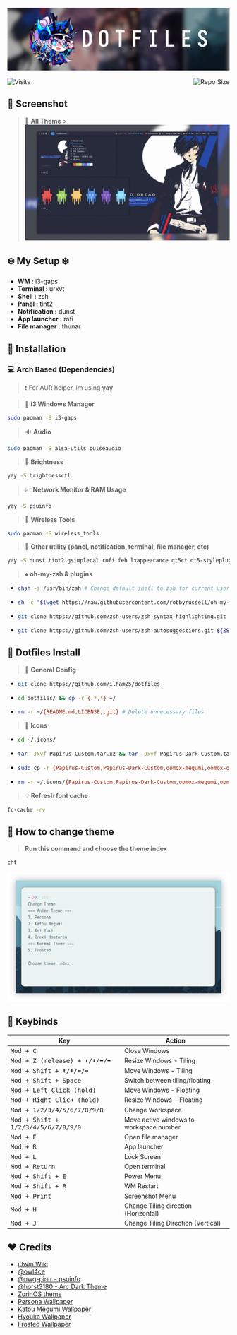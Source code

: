 ![SS](/Other/df.png)

<img alt="Visits" src="https://badges.pufler.dev/visits/ilham25/dotfiles?style=flat-square&label=&color=success&logo=GitHub&logoColor=white&labelColor=373e4d"/>
<img alt="Repo Size" align="right" src="https://github-size-badge.herokuapp.com/ilham25/dotfiles.svg"/>

## :art: Screenshot

> :link: **All Theme** > ![SS](/Other/dot.gif)

## :snowflake: My Setup :snowflake:

- **WM :** i3-gaps
- **Terminal :** urxvt
- **Shell :** zsh
- **Panel :** tint2
- **Notification :** dunst
- **App launcher :** rofi
- **File manager :** thunar

## :wrench: Installation

### :computer: **Arch Based (Dependencies)**

> :exclamation: For AUR helper, im using **yay**

> :page_with_curl: **i3 Windows Manager**

```bash
sudo pacman -S i3-gaps
```

> :sound: **Audio**

```bash
sudo pacman -S alsa-utils pulseaudio
```

> :high_brightness: **Brightness**

```bash
yay -S brightnessctl
```

> :chart_with_upwards_trend: **Network Monitor & RAM Usage**

```bash
yay -S psuinfo
```

> :signal_strength: **Wireless Tools**

```bash
sudo pacman -S wireless_tools
```

> :hammer: **Other utility (panel, notification, terminal, file manager, etc)**

```bash
yay -S dunst tint2 gsimplecal rofi feh lxappearance qt5ct qt5-styleplugins lxsession xautolock rxvt-unicode-patched xclip scrot thunar thunar-archive-plugin thunar-media-tags-plugin thunar-volman tumbler w3m geany nano vim viewnior pavucontrol parcellite neofetch htop picom-ibhagwan-git gtk2-perl xfce4-power-manager zsh zsh-completions imagemagick playerctl networkmanager-dmenu
```

> :diamonds: **oh-my-zsh & plugins**

- ```bash
  chsh -s /usr/bin/zsh # Change default shell to zsh for current user
  ```

- ```bash
  sh -c "$(wget https://raw.githubusercontent.com/robbyrussell/oh-my-zsh/master/tools/install.sh -O -)"
  ```

- ```bash
  git clone https://github.com/zsh-users/zsh-syntax-highlighting.git ${ZSH_CUSTOM:-~/.oh-my-zsh/custom}/plugins/zsh-syntax-highlighting
  ```

- ```bash
  git clone https://github.com/zsh-users/zsh-autosuggestions.git ${ZSH_CUSTOM:-~/.oh-my-zsh/custom}/plugins/zsh-autosuggestions
  ```

## :wrench: Dotfiles Install

> :file_folder: **General Config**

- ```bash
  git clone https://github.com/ilham25/dotfiles
  ```

- ```bash
  cd dotfiles/ && cp -r {.*,*} ~/
  ```

- ```bash
  rm -r ~/{README.md,LICENSE,.git} # Delete unnecessary files
  ```

> :nut_and_bolt: **Icons**

- ```bash
  cd ~/.icons/
  ```
- ```bash
  tar -Jxvf Papirus-Custom.tar.xz && tar -Jxvf Papirus-Dark-Custom.tar.xz && tar -Jxvf oomox-megumi.tar.xz && tar -Jxvf oomox-oreki.tar.xz && tar -Jxvf oomox-frosted.tar.xz
  ```

- ```bash
  sudo cp -r {Papirus-Custom,Papirus-Dark-Custom,oomox-megumi,oomox-oreki,oomox-frosted} /usr/share/icons/
  ```

- ```bash
  rm -r ~/.icons/{Papirus-Custom,Papirus-Dark-Custom,oomox-megumi,oomox-oreki,oomox-frosted,*.tar.xz} # Delete unnecessary files
  ```

> :bulb: **Refresh font cache**

```bash
fc-cache -rv
```

## :clap: How to change theme

> **Run this command and choose the theme index**

```bash
cht
```

![SS](/Other/cht.png)

## :black_square_button: Keybinds

| Key                                                                         | Action                                  |
| --------------------------------------------------------------------------- | --------------------------------------- |
| <kbd>Mod + C                                                                | Close Windows                           |
| <kbd>Mod + Z (release) + :arrow_up:/:arrow_down:/:arrow_left:/:arrow_right: | Resize Windows - Tiling                 |
| <kbd>Mod + Shift + :arrow_up:/:arrow_down:/:arrow_left:/:arrow_right:       | Move Windows - Tiling                   |
| <kbd>Mod + Shift + Space                                                    | Switch between tiling/floating          |
| <kbd>Mod + Left Click (hold)                                                | Move Windows - Floating                 |
| <kbd>Mod + Right Click (hold)                                               | Resize Windows - Floating               |
| <kbd>Mod + 1/2/3/4/5/6/7/8/9/0                                              | Change Workspace                        |
| <kbd>Mod + Shift + 1/2/3/4/5/6/7/8/9/0                                      | Move active windows to workspace number |
| <kbd>Mod + E                                                                | Open file manager                       |
| <kbd>Mod + R                                                                | App launcher                            |
| <kbd>Mod + L                                                                | Lock Screen                             |
| <kbd>Mod + Return                                                           | Open terminal                           |
| <kbd>Mod + Shift + E                                                        | Power Menu                              |
| <kbd>Mod + Shift + R                                                        | WM Restart                              |
| <kbd>Mod + Print                                                            | Screenshot Menu                         |
| <kbd>Mod + H                                                                | Change Tiling direction (Horizontal)    |
| <kbd>Mod + J                                                                | Change Tiling Direction (Vertical)      |

## :heart: Credits

- [i3wm Wiki](https://i3wm.org/docs/userguide.html)
- [@owl4ce](https://github.com/owl4ce/)
- [@nwg-piotr - psuinfo](https://github.com/nwg-piotr)
- [@horst3180 - Arc Dark Theme](https://github.com/horst3180/arc-theme)
- [ZorinOS theme](https://github.com/ZorinOS/zorin-desktop-themes)
- [Persona Wallpaper](https://wall.alphacoders.com/big.php?i=756850)
- [Katou Megumi Wallpaper](https://wall.alphacoders.com/big.php?i=908221)
- [Hyouka Wallpaper](https://wall.alphacoders.com/big.php?i=994176)
- [Frosted Wallpaper](https://wallpaperaccess.com/minimalist-mountain)

